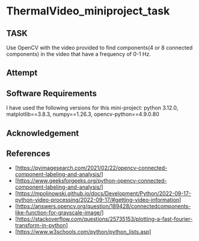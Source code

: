 # ThermalVideo_miniproject_task
## TASK
Use OpenCV with the video provided to find components(4 or 8 connected components) in the video that have a frequency of 0-1 Hz. 
## Attempt
## Software Requirements
I have used the following versions for this mini-project: python 3.12.0, matplotlib==3.8.3, numpy==1.26.3, opencv-python==4.9.0.80
## Acknowledgement
## References
-  [https://pyimagesearch.com/2021/02/22/opencv-connected-component-labeling-and-analysis/]
-  [https://www.geeksforgeeks.org/python-opencv-connected-component-labeling-and-analysis/]
-  [https://mpolinowski.github.io/docs/Development/Python/2022-09-17-python-video-processing/2022-09-17/#getting-video-information]
-  [https://answers.opencv.org/question/189428/connectedcomponents-like-function-for-grayscale-image/]
-  [https://stackoverflow.com/questions/25735153/plotting-a-fast-fourier-transform-in-python]
-  [https://www.w3schools.com/python/python_lists.asp]
